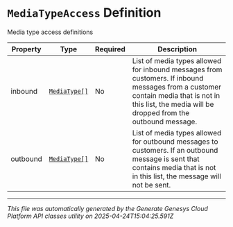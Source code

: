 # `MediaTypeAccess` Definition

Media type access definitions

| Property | Type | Required | Description |
|----------|------|----------|-------------|
| inbound | [`MediaType[]`](mediatype-definition.md) | No | List of media types allowed for inbound messages from customers. If inbound messages from a customer contain media that is not in this list, the media will be dropped from the outbound message. |
| outbound | [`MediaType[]`](mediatype-definition.md) | No | List of media types allowed for outbound messages to customers. If an outbound message is sent that contains media that is not in this list, the message will not be sent. |

---

*This file was automatically generated by the Generate Genesys Cloud Platform API classes utility on 2025-04-24T15:04:25.591Z*